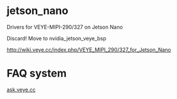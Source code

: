 # jetson_nano

Drivers for VEYE-MIPI-290/327 on Jetson Nano

Discard!  Move to nvidia_jetson_veye_bsp

http://wiki.veye.cc/index.php/VEYE_MIPI_290/327_for_Jetson_Nano

# FAQ system
[ask.veye.cc](http://ask.veye.cc)

